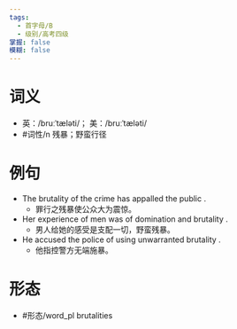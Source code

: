 ```yaml
---
tags:
  - 首字母/B
  - 级别/高考四级
掌握: false
模糊: false
---
```

# 词义
- 英：/bruːˈtæləti/； 美：/bruːˈtæləti/
- #词性/n  残暴；野蛮行径
# 例句
- The brutality of the crime has appalled the public .
	- 罪行之残暴使公众大为震惊。
- Her experience of men was of domination and brutality .
	- 男人给她的感受是支配一切，野蛮残暴。
- He accused the police of using unwarranted brutality .
	- 他指控警方无端施暴。
# 形态
- #形态/word_pl brutalities
